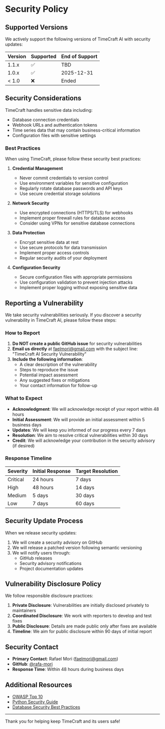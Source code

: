 # Security Policy

## Supported Versions

We actively support the following versions of TimeCraft AI with security updates:

| Version | Supported          | End of Support |
| ------- | ------------------ | -------------- |
| 1.1.x   | :white_check_mark: | TBD            |
| 1.0.x   | :white_check_mark: | 2025-12-31     |
| < 1.0   | :x:                | Ended          |

## Security Considerations

TimeCraft handles sensitive data including:

- Database connection credentials
- Webhook URLs and authentication tokens
- Time series data that may contain business-critical information
- Configuration files with sensitive settings

### Best Practices

When using TimeCraft, please follow these security best practices:

1. **Credential Management**
   - Never commit credentials to version control
   - Use environment variables for sensitive configuration
   - Regularly rotate database passwords and API keys
   - Use secure credential storage solutions

2. **Network Security**
   - Use encrypted connections (HTTPS/TLS) for webhooks
   - Implement proper firewall rules for database access
   - Consider using VPNs for sensitive database connections

3. **Data Protection**
   - Encrypt sensitive data at rest
   - Use secure protocols for data transmission
   - Implement proper access controls
   - Regular security audits of your deployment

4. **Configuration Security**
   - Secure configuration files with appropriate permissions
   - Use configuration validation to prevent injection attacks
   - Implement proper logging without exposing sensitive data

## Reporting a Vulnerability

We take security vulnerabilities seriously. If you discover a security vulnerability in TimeCraft AI, please follow these steps:

### How to Report

1. **Do NOT create a public GitHub issue** for security vulnerabilities
2. **Email us directly** at [faelmori@gmail.com](mailto:faelmori@gmail.com) with the subject line: "TimeCraft AI Security Vulnerability"
3. **Include the following information**:
   - A clear description of the vulnerability
   - Steps to reproduce the issue
   - Potential impact assessment
   - Any suggested fixes or mitigations
   - Your contact information for follow-up

### What to Expect

- **Acknowledgment**: We will acknowledge receipt of your report within 48 hours
- **Initial Assessment**: We will provide an initial assessment within 5 business days
- **Updates**: We will keep you informed of our progress every 7 days
- **Resolution**: We aim to resolve critical vulnerabilities within 30 days
- **Credit**: We will acknowledge your contribution in the security advisory (if desired)

### Response Timeline

| Severity | Initial Response | Target Resolution |
|----------|------------------|-------------------|
| Critical | 24 hours         | 7 days            |
| High     | 48 hours         | 14 days           |
| Medium   | 5 days           | 30 days           |
| Low      | 7 days           | 60 days           |

## Security Update Process

When we release security updates:

1. We will create a security advisory on GitHub
2. We will release a patched version following semantic versioning
3. We will notify users through:
   - GitHub releases
   - Security advisory notifications
   - Project documentation updates

## Vulnerability Disclosure Policy

We follow responsible disclosure practices:

1. **Private Disclosure**: Vulnerabilities are initially disclosed privately to maintainers
2. **Coordinated Disclosure**: We work with reporters to develop and test fixes
3. **Public Disclosure**: Details are made public only after fixes are available
4. **Timeline**: We aim for public disclosure within 90 days of initial report

## Security Contact

- **Primary Contact**: Rafael Mori ([faelmori@gmail.com](mailto:faelmori@gmail.com))
- **GitHub**: [@rafa-mori](https://github.com/rafa-mori)
- **Response Time**: Within 48 hours during business days

## Additional Resources

- [OWASP Top 10](https://owasp.org/www-project-top-ten/)
- [Python Security Guide](https://python-security.readthedocs.io/)
- [Database Security Best Practices](https://owasp.org/www-project-top-ten/2017/A3_2017-Sensitive_Data_Exposure)

---

Thank you for helping keep TimeCraft and its users safe!
